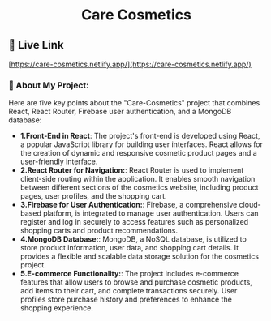 <h1 align="center" id="title">Care Cosmetics</h1>

<h2>🚀 Live Link</h2>

[https://care-cosmetics.netlify.app/](https://care-cosmetics.netlify.app/)

<h3>📝 About My Project:</h3>
Here are five key points about the "Care-Cosmetics" project that combines React, React Router, Firebase user authentication, and a MongoDB database:

- **1.Front-End in React**: The project's front-end is developed using React, a popular JavaScript library for building user interfaces. React allows for the creation of dynamic and responsive cosmetic product pages and a user-friendly interface.
- **2.React Router for Navigation:**: React Router is used to implement client-side routing within the application. It enables smooth navigation between different sections of the cosmetics website, including product pages, user profiles, and the shopping cart.
- **3.Firebase for User Authentication:**: Firebase, a comprehensive cloud-based platform, is integrated to manage user authentication. Users can register and log in securely to access features such as personalized shopping carts and product recommendations.
- **4.MongoDB Database:**: MongoDB, a NoSQL database, is utilized to store product information, user data, and shopping cart details. It provides a flexible and scalable data storage solution for the cosmetics project.
- **5.E-commerce Functionality:**: The project includes e-commerce features that allow users to browse and purchase cosmetic products, add items to their cart, and complete transactions securely. User profiles store purchase history and preferences to enhance the shopping experience.
